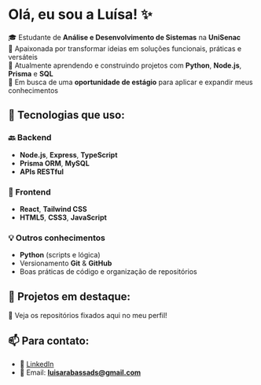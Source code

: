 # Olá, eu sou a Luísa! ✨

🎓 Estudante de **Análise e Desenvolvimento de Sistemas** na **UniSenac**  
🚀 Apaixonada por transformar ideias em soluções funcionais, práticas e versáteis  
🌱 Atualmente aprendendo e construindo projetos com **Python**, **Node.js**, **Prisma** e **SQL**  
🎯 Em busca de uma **oportunidade de estágio** para aplicar e expandir meus conhecimentos  

## 🧪 Tecnologias que uso:

### 🔙 Backend
- **Node.js**, **Express**, **TypeScript**
- **Prisma ORM**, **MySQL**
- **APIs RESTful**

### 🎨 Frontend
- **React**, **Tailwind CSS**
- **HTML5**, **CSS3**, **JavaScript**
  
### 💡 Outros conhecimentos
- **Python** (scripts e lógica)
- Versionamento **Git** & **GitHub**
- Boas práticas de código e organização de repositórios

## 🚀 Projetos em destaque:
🔗 Veja os repositórios fixados aqui no meu perfil!

## 📫 Para contato:
- 💼 [LinkedIn](https://www.linkedin.com/in/luísa-rabassa)
- 📧 Email: **luisarabassads@gmail.com**
